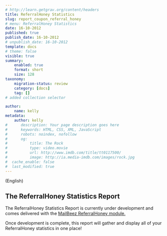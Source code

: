 ```yaml
---
# http://learn.getgrav.org/content/headers
title: ReferralHoney Statistics
slug: report_coupon_referral_honey
# menu: ReferralHoney Statistics
date: 16-10-2012
published: true
publish_date: 16-10-2012
# unpublish_date: 16-10-2012
template: docs
# theme: false
visible: true
summary:
    enabled: true
    format: short
    size: 128
taxonomy:
    migration-status: review
    category: [docs]
    tag: []
# added collection selector

author:
    name: kelly
metadata:
    author: kelly
#      description: Your page description goes here
#      keywords: HTML, CSS, XML, JavaScript
#      robots: noindex, nofollow
#      og:
#          title: The Rock
#          type: video.movie
#          url: http://www.imdb.com/title/tt0117500/
#          image: http://ia.media-imdb.com/images/rock.jpg
#  cache_enable: false
#  last_modified: true
---
```


(English)

## The ReferralHoney Statistics Report

The ReferralHoney Statistics Report is currently under development and comes delivered with the [MailBeez ReferralHoney module.](http://www.mailbeez.com/documentation/mailbeez/coupon_referral_honey/)

Once development is complete, this report will gather and display all of your ReferralHoney statistics in one place!
